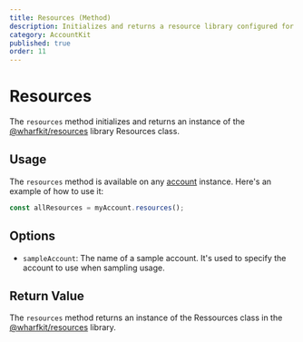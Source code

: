```yaml
---
title: Resources (Method)
description: Initializes and returns a resource library configured for a specific blockchain account.
category: AccountKit
published: true
order: 11
---
```


# Resources

The `resources` method initializes and returns an instance of the [@wharfkit/resources](https://github.com/wharfkit/resources) library Resources class.

## Usage

The `resources` method is available on any [account](/docs/account-kit/account) instance. Here's an example of how to use it:

```typescript
const allResources = myAccount.resources();
```

## Options

- `sampleAccount`:  The name of a sample account. It's used to specify the account to use when sampling usage.

## Return Value

The `resources` method returns an instance of the Ressources class in the [@wharfkit/resources](https://github.com/wharfkit/resources) library.

